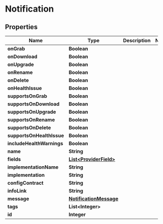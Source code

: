 # Notification

## Properties
Name | Type | Description | Notes
------------ | ------------- | ------------- | -------------
**onGrab** | **Boolean** |  | 
**onDownload** | **Boolean** |  | 
**onUpgrade** | **Boolean** |  | 
**onRename** | **Boolean** |  | 
**onDelete** | **Boolean** |  | 
**onHealthIssue** | **Boolean** |  | 
**supportsOnGrab** | **Boolean** |  | 
**supportsOnDownload** | **Boolean** |  | 
**supportsOnUpgrade** | **Boolean** |  | 
**supportsOnRename** | **Boolean** |  | 
**supportsOnDelete** | **Boolean** |  | 
**supportsOnHealthIssue** | **Boolean** |  | 
**includeHealthWarnings** | **Boolean** |  | 
**name** | **String** |  | 
**fields** | [**List&lt;ProviderField&gt;**](ProviderField.md) |  | 
**implementationName** | **String** |  | 
**implementation** | **String** |  | 
**configContract** | **String** |  | 
**infoLink** | **String** |  | 
**message** | [**NotificationMessage**](NotificationMessage.md) |  | 
**tags** | **List&lt;Integer&gt;** |  | 
**id** | **Integer** |  | 
